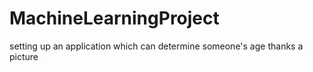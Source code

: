 # MachineLearningProject
setting up an application which can determine someone's age thanks a picture
